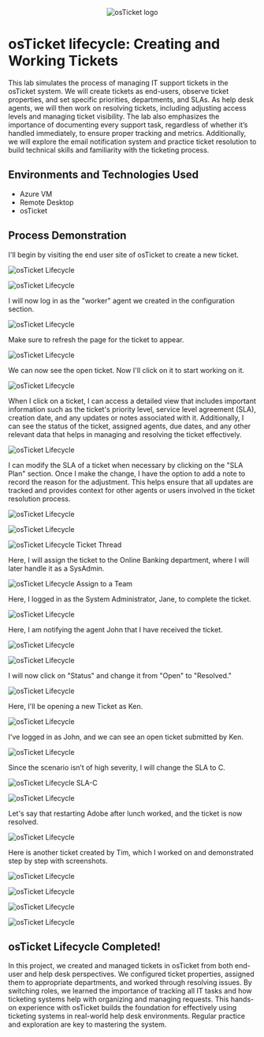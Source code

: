 <p align="center">
<img src="https://i.imgur.com/Clzj7Xs.png" alt="osTicket logo"/>
<h1>osTicket lifecycle: Creating and Working Tickets</h1>
<p>This lab simulates the process of managing IT support tickets in the osTicket system. We will create tickets as end-users, observe ticket properties, and set specific priorities, departments, and SLAs. As help desk agents, we will then work on resolving tickets, including adjusting access levels and managing ticket visibility. The lab also emphasizes the importance of documenting every support task, regardless of whether it’s handled immediately, to ensure proper tracking and metrics. Additionally, we will explore the email notification system and practice ticket resolution to build technical skills and familiarity with the ticketing process.</p>
<h2>Environments and Technologies Used</h2>

- Azure VM
- Remote Desktop
- osTicket
<h2>Process Demonstration</h2>
<p>
  <p>I'll begin by visiting the end user site of osTicket to create a new ticket.</p>
<img src="https://i.imgur.com/nuevvnB.png" alt="osTicket Lifecycle"/>
</p>
<p>
  <p></p> 
<img src="https://i.imgur.com/BDlNjX9.png" alt="osTicket Lifecycle"/>
</p>
<p>
  <p>I will now log in as the "worker" agent we created in the configuration section.</p>
<img src="https://i.imgur.com/489hJlR.png"  alt="osTicket Lifecycle"/>
</p>
<p>
  <p>Make sure to refresh the page for the ticket to appear.</p>
<img src="https://i.imgur.com/ab0I23e.png" alt="osTicket Lifecycle"/>
</p>
<p>
  <p>We can now see the open ticket. Now I'll click on it to start working on it.</p> 
<img src="https://i.imgur.com/XLgNvIl.png" alt="osTicket Lifecycle"/>
</p>
<p>
  <p>When I click on a ticket, I can access a detailed view that includes important information such as the ticket's priority level, service level agreement (SLA), creation date, and any updates or notes associated with it. Additionally, I can see the status of the ticket, assigned agents, due dates, and any other relevant data that helps in managing and resolving the ticket effectively.</p>
<img src="https://i.imgur.com/88SjLow.png"  alt="osTicket Lifecycle"/>
</p>
<p>
  <p>I can modify the SLA of a ticket when necessary by clicking on the "SLA Plan" section. Once I make the change, I have the option to add a note to record the reason for the adjustment. This helps ensure that all updates are tracked and provides context for other agents or users involved in the ticket resolution process.</p>
<img src="https://i.imgur.com/bnuUkMI.png" alt="osTicket Lifecycle"/>
</p>
<p>
  <p></p> 
<img src="https://i.imgur.com/0ch3tFv.png" alt="osTicket Lifecycle"/>
</p>
<p>
  <p></p>
<img src="https://i.imgur.com/kJwbUPh.png"  alt="osTicket Lifecycle Ticket Thread"/>
</p>
<p>
  <p>Here, I will assign the ticket to the Online Banking department, where I will later handle it as a SysAdmin.</p>
<img src="https://i.imgur.com/cAODbKO.png" alt="osTicket Lifecycle Assign to a Team"/>
</p>
<p>
  <p>Here, I logged in as the System Administrator, Jane, to complete the ticket.</p> 
<img src="https://i.imgur.com/WKuRQuF.png" alt="osTicket Lifecycle"/>
</p>
<p>
  <p>Here, I am notifying the agent John that I have received the ticket.</p>
<img src="https://i.imgur.com/7V8M3jH.png"  alt="osTicket Lifecycle"/>
</p>
<p>
  <p></p>
<img src="https://i.imgur.com/F0JJYAe.png" alt="osTicket Lifecycle"/>
</p>
<p>
  <p>I will now click on "Status" and change it from "Open" to "Resolved."</p> 
<img src="https://i.imgur.com/EMxEecA.png" alt="osTicket Lifecycle"/>
</p>
<p>
  <p>Here, I'll be opening a new Ticket as Ken.</p>
<img src="https://i.imgur.com/Q0t0RKN.png"  alt="osTicket Lifecycle"/>
</p>
<p>
  <p>I've logged in as John, and we can see an open ticket submitted by Ken.</p>
<img src="https://i.imgur.com/aW0p7Sd.png" alt="osTicket Lifecycle"/>
</p>
<p>
  <p>Since the scenario isn’t of high severity, I will change the SLA to C.</p> 
<img src="https://i.imgur.com/uVJftDk.png" alt="osTicket Lifecycle SLA-C"/>
</p>
<p>
  <p></p>
<img src="https://i.imgur.com/fWnLKSS.png"  alt="osTicket Lifecycle"/>
</p>
<p>
  <p>Let's say that restarting Adobe after lunch worked, and the ticket is now resolved.</p>
<img src="https://i.imgur.com/uRF61Ib.png" alt="osTicket Lifecycle"/>
</p>
<p>
  <p>Here is another ticket created by Tim, which I worked on and demonstrated step by step with screenshots.</p> 
<img src="https://i.imgur.com/RwUc252.png" alt="osTicket Lifecycle"/>
</p>
<p>
  <p></p>
<img src="https://i.imgur.com/nJarQHu.png"  alt="osTicket Lifecycle"/>
</p>
<p>
  <p></p>
<img src="https://i.imgur.com/QtMx90r.png" alt="osTicket Lifecycle"/>
</p>
<p>
  <p></p> 
<img src="https://i.imgur.com/3ygT0ew.png" alt="osTicket Lifecycle"/>
</p>
<p>
<h2>osTicket Lifecycle Completed!</h2>
<p>In this project, we created and managed tickets in osTicket from both end-user and help desk perspectives. We configured ticket properties, assigned them to appropriate departments, and worked through resolving issues. By switching roles, we learned the importance of tracking all IT tasks and how ticketing systems help with organizing and managing requests. This hands-on experience with osTicket builds the foundation for effectively using ticketing systems in real-world help desk environments. Regular practice and exploration are key to mastering the system.</p>
